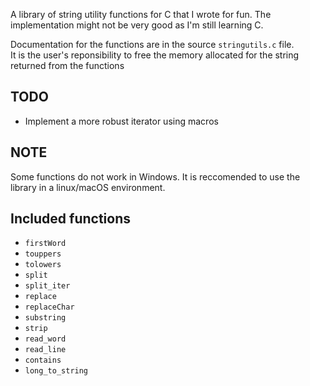 A library of string utility functions for C that I wrote for fun.
The implementation might not be very good as I'm still learning C.

Documentation for the functions are in the source `stringutils.c` file.<br>
It is the user's reponsibility to free the memory allocated for the string returned
from the functions

## TODO
- Implement a more robust iterator using macros

## NOTE
Some functions do not work in Windows. It is reccomended to use the library in a linux/macOS environment.

## Included functions
- `firstWord`
- `touppers`
- `tolowers`
- `split`
- `split_iter`
- `replace`
- `replaceChar`
- `substring`
- `strip`
- `read_word`
- `read_line`
- `contains`
- `long_to_string`
